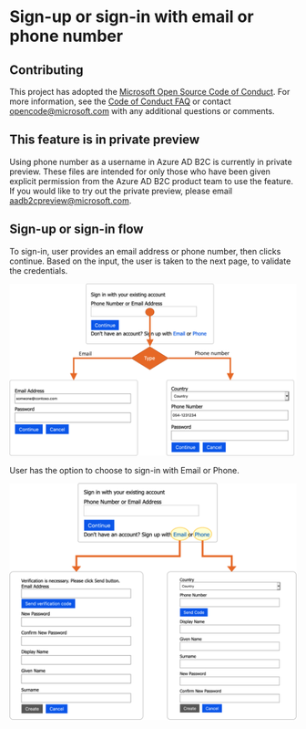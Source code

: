 # Sign-up or sign-in with email or phone number

## Contributing

This project has adopted the [Microsoft Open Source Code of Conduct](https://opensource.microsoft.com/codeofconduct/). For more information, see the [Code of Conduct FAQ](https://opensource.microsoft.com/codeofconduct/faq/) or contact [opencode@microsoft.com](mailto:opencode@microsoft.com) with any additional questions or comments.

## This feature is in private preview

Using phone number as a username in Azure AD B2C is currently in private preview. These files are intended for only those who have been given explicit permission from the Azure AD B2C product team to use the feature. If you would like to try out the private preview, please email aadb2cpreview@microsoft.com.

## Sign-up or sign-in flow

To sign-in, user provides an email address or phone number, then clicks continue. Based on the input, the user is taken to the next page, to validate the credentials. 

![Sign-in flow](media/sign-in-flow.png)

User has the option to choose to sign-in with Email or Phone. 

![Sign-up flow](media/sign-up-flow.png)